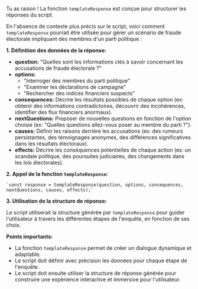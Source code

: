 

Tu as raison ! La fonction `templateResponse` est conçue pour structurer les réponses du script. 

En l'absence de contexte plus précis sur le script, voici comment `templateResponse` pourrait être utilisée pour gérer un scénario de fraude électorale impliquant des membres d'un parti politique :

**1.  Définition des données de la réponse:**

*   **question:** "Quelles sont les informations clés à savoir concernant les accusations de fraude électorale ?"
*   **options:**
    *   "Interroger des membres du parti politique"
    *   "Examiner les déclarations de campagne"
    *   "Rechercher des indices financiers suspects"
*   **consequences:** Décrire les résultats possibles de chaque option (ex: obtenir des informations contradictoires, découvrir des incohérences, identifier des flux financiers anormaux).
*   **nextQuestions:**  Proposer de nouvelles questions en fonction de l'option choisie (ex: "Quelles questions allez-vous poser au membre du parti ?").
*   **causes:** Définir les raisons derrière les accusations (ex: des rumeurs persistantes, des témoignages anonymes, des différences significatives dans les résultats électoraux).
*   **effects:** Décrire les conséquences potentielles de chaque action (ex: un scandale politique, des poursuites judiciaires, des changements dans les lois électorales).

**2. Appel de la fonction `templateResponse`:**

    `const response = templateResponse(question, options, consequences, nextQuestions, causes, effects);`

**3. Utilisation de la structure de réponse:**

Le script utiliserait la structure générée par `templateResponse` pour guider l'utilisateur à travers les différentes étapes de l'enquête, en fonction de ses choix.

**Points importants:**

*   La fonction `templateResponse` permet de créer un dialogue dynamique et adaptable.
*   Le script doit définir avec précision les données pour chaque étape de l'enquête.
*   Le script doit ensuite utiliser la structure de réponse générée pour construire une expérience interactive et immersive pour l'utilisateur.



